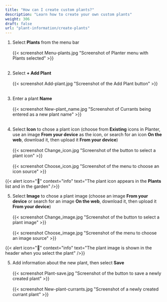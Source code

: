 ```yaml
---
title: "How can I create custom plants?"
description: "Learn how to create your own custom plants"
weight: 306
draft: false
url: "plant-information/create-plants"
---
```


1. Select **Plants** from the menu bar<br /><br />
{{< screenshot Menu-plants.jpg "Screenshot of Planter menu with Plants selected" >}}<br /><br />

2. Select **+ Add Plant**<br /><br />
{{< screenshot Add-plant.jpg "Screenshot of the Add Plant button" >}}<br /><br />

3. Enter a plant **Name**<br /><br />
{{< screenshot New-plant_name.jpg "Screenshot of Currants being entered as a new plant name" >}}<br /><br />

4. Select **Icon** to chose a plant icon (choose from **Existing** icons in Planter, use an image **From your device** as the icon, or search for an icon **On the web**, download it, then upload it **From your device**)<br /><br />
{{< screenshot Change_icon.jpg "Screenshot of the button to select a plant icon" >}}<br /><br />
{{< screenshot Choose_icon.jpg "Screenshot of the menu to choose an icon source" >}}

{{< alert icon="🌱" context="info" text="The plant icon appears in the **Plants** list and in the garden" />}}

5. Select **Image** to chose a plant image (choose an image **From your device** or search for an image **On the web**, download it, then upload it **From your device**)<br /><br />
{{< screenshot Change_image.jpg "Screenshot of the button to select a plant image" >}}<br /><br />
{{< screenshot Choose_image.jpg "Screenshot of the menu to choose an image source" >}}

{{< alert icon="🍓" context="info" text="The plant image is shown in the header when you select the plant" />}}

5. Add information about the new plant, then select **Save**<br /><br />
{{< screenshot Plant-save.jpg "Screenshot of the button to save a newly created plant" >}}<br /><br />
{{< screenshot New-plant-currants.jpg "Screenshot of a newly created currant plant" >}}
